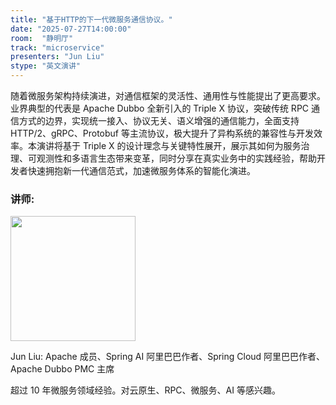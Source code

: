 ```yaml
---
title: "基于HTTP的下一代微服务通信协议。"
date: "2025-07-27T14:00:00"
room:  "静明厅"
track: "microservice"
presenters: "Jun Liu"
stype: "英文演讲"
---
```


随着微服务架构持续演进，对通信框架的灵活性、通用性与性能提出了更高要求。业界典型的代表是 Apache Dubbo 全新引入的 Triple X 协议，突破传统 RPC 通信方式的边界，实现统一接入、协议无关、语义增强的通信能力，全面支持 HTTP/2、gRPC、Protobuf 等主流协议，极大提升了异构系统的兼容性与开发效率。本演讲将基于 Triple X 的设计理念与关键特性展开，展示其如何为服务治理、可观测性和多语言生态带来变革，同时分享在真实业务中的实践经验，帮助开发者快速拥抱新一代通信范式，加速微服务体系的智能化演进。

### 讲师:

<img src="https://sessionize.com/image/e810-400o400o1-GuMsx4QRh7uDsQcqtTQeJm.png" width="200" /><br/>

Jun Liu: Apache 成员、Spring AI 阿里巴巴作者、Spring Cloud 阿里巴巴作者、Apache Dubbo PMC 主席

超过 10 年微服务领域经验。对云原生、RPC、微服务、AI 等感兴趣。